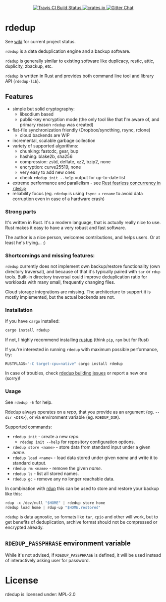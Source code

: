 <!-- README.md is auto-generated from README.tpl with `cargo readme` -->

<p align="center">
  <a href="https://travis-ci.org/dpc/rdedup">
      <img src="https://img.shields.io/travis/dpc/rdedup/master.svg?style=flat-square" alt="Travis CI Build Status">
  </a>
  <a href="https://crates.io/crates/rdedup">
      <img src="http://meritbadge.herokuapp.com/rdedup?style=flat-square" alt="crates.io">
  </a>
  <a href="https://gitter.im/dpc/rdedup">
      <img src="https://img.shields.io/badge/GITTER-join%20chat-green.svg?style=flat-square" alt="Gitter Chat">
  </a>
  <br>
</p>

# rdedup

See [wiki](https://github.com/dpc/rdedup/wiki) for current project status.

`rdedup` is a data deduplication engine and a backup software.

`rdedup` is generally similar to existing software like
 duplicacy, restic, attic, duplicity, zbackup, etc.

`rdedup` is written in Rust and provides both command line tool
and library API (`rdedup-lib`).

 ## Features

 * simple but solid cryptography:
   * libsodium based
   * public-key encryption mode (the only tool like that I'm aware of,
     and primary reason `rdedup` was created)
 * flat-file synchronization friendly (Dropbox/syncthing, rsync, rclone)
   * cloud backends are WIP
 * incremental, scalable garbage collection
 * variety of supported algorithms:
   * chunking: fastcdc, gear, bup
   * hashing: blake2b, sha256
   * compression: zstd, deflate, xz2, bzip2, none
   * encryption: curve25519, none
   * very easy to add new ones
   * check `rdedup init --help` output for up-to-date list
 * extreme performance and parallelism - see
   [Rust fearless concurrency in `rdedup`](https://dpc.pw/blog/2017/04/rusts-fearless-concurrency-in-rdedup/)
 * reliability focus (eg. `rdedup` is using `fsync` + `rename`
   to avoid data corruption even in case of a hardware crash)

### Strong parts

It's written in Rust. It's a modern language, that is actually really nice
to use.
Rust makes it easy to have a very robust and fast software.

The author is a nice person, welcomes contributions, and helps users. Or at
least he's trying... :)

### Shortcomings and missing features:

`rdedup` currently does not implement own backup/restore functionality (own
directory traversal), and because of that it's typically paired with `tar`
or `rdup` tools. Built-in directory traversal could improve deduplication
ratio for workloads with many small, frequently changing files.

Cloud storage integrations are missing. The architecture to support it is
mostly implemented, but the actual backends are not.

### Installation

If you have `cargo` installed:

```rust
cargo install rdedup
```

If not, I highly recommend installing [rustup][rustup] (think `pip`, `npm`
but for Rust)

If you're interested in running `rdedup` with maximum possible performance,
try:

```rust
RUSTFLAGS="-C target-cpu=native" cargo install rdedup
```

[rustup]: https://www.rustup.rs/

In case of troubles, check [rdedup building issues][building-issues] or
report a new one (sorry)!

[building-issues]: http://bit.ly/2ypLPtJ

### Usage

See `rdedup -h` for help.

Rdedup always operates on a *repo*, that you provide as an argument
(eg. `--dir <DIR>`), or via environment variable (eg. `RDEDUP_DIR`).

Supported commands:

* `rdedup init` - create a new *repo*.
  * `rdedup init --help` for repository configuration options.
* `rdedup store <name>` - store data from standard input under a given
  *name*.
* `rdedup load <name>` - load data stored under given *name* and write it
  to standard output.
* `rdedup rm <name>` - remove the given *name*.
* `rdedup ls` - list all stored names.
* `rdedup gc` - remove any no longer reachable data.


In combination with [rdup][rdup] this can be used to store and restore your
backup like this:

```rust
rdup -x /dev/null "$HOME" | rdedup store home
rdedup load home | rdup-up "$HOME.restored"
```

`rdedup` is data agnostic, so formats like `tar`, `cpio` and other will
work,
but to get benefits of deduplication, archive format should not be
compressed
or encrypted already.

## `RDEDUP_PASSPHRASE` environment variable

While it's not advised, if `RDEDUP_PASSPHRASE` is defined, it will be used
instead of interactively asking user for password.

[bup]: https://github.com/bup/bup/
[rdup]: https://github.com/miekg/rdup
[syncthing]: https://syncthing.net
[zbackup]: http://zbackup.org/
[zbackup-issue]: https://github.com/zbackup/zbackup/issues/109
[ddar]: https://github.com/basak/ddar/
[ddar-issue]: https://github.com/basak/ddar/issues/10

# License

rdedup is licensed under: MPL-2.0
